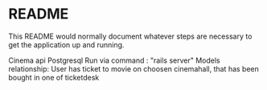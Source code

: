 # README

This README would normally document whatever steps are necessary to get the
application up and running.

Cinema api
	Postgresql
	Run via command : "rails server"
	Models relationship: User has ticket to movie on choosen cinemahall, that has been bought in one of ticketdesk
	

